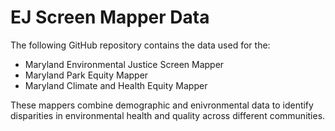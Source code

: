 # EJ Screen Mapper Data

The following GitHub repository contains the data used for the:
- Maryland Environmental Justice Screen Mapper
- Maryland Park Equity Mapper
- Maryland Climate and Health Equity Mapper

These mappers combine demographic and enivronmental data to identify disparities in environmental health and quality across different communities.
